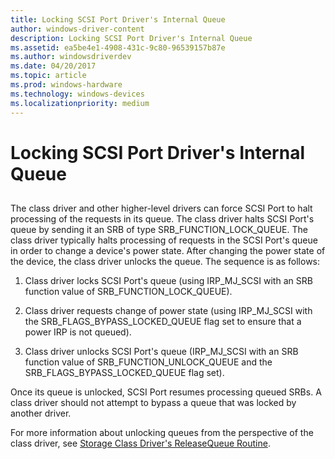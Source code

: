 ```yaml
---
title: Locking SCSI Port Driver's Internal Queue
author: windows-driver-content
description: Locking SCSI Port Driver's Internal Queue
ms.assetid: ea5be4e1-4908-431c-9c80-96539157b87e
ms.author: windowsdriverdev
ms.date: 04/20/2017
ms.topic: article
ms.prod: windows-hardware
ms.technology: windows-devices
ms.localizationpriority: medium
---
```


# Locking SCSI Port Driver's Internal Queue


## <span id="ddk_locking_scsi_port_driver_s_internal_queue_kg"></span><span id="DDK_LOCKING_SCSI_PORT_DRIVER_S_INTERNAL_QUEUE_KG"></span>


The class driver and other higher-level drivers can force SCSI Port to halt processing of the requests in its queue. The class driver halts SCSI Port's queue by sending it an SRB of type SRB\_FUNCTION\_LOCK\_QUEUE. The class driver typically halts processing of requests in the SCSI Port's queue in order to change a device's power state. After changing the power state of the device, the class driver unlocks the queue. The sequence is as follows:

1.  Class driver locks SCSI Port's queue (using IRP\_MJ\_SCSI with an SRB function value of SRB\_FUNCTION\_LOCK\_QUEUE).

2.  Class driver requests change of power state (using IRP\_MJ\_SCSI with the SRB\_FLAGS\_BYPASS\_LOCKED\_QUEUE flag set to ensure that a power IRP is not queued).

3.  Class driver unlocks SCSI Port's queue (IRP\_MJ\_SCSI with an SRB function value of SRB\_FUNCTION\_UNLOCK\_QUEUE and the SRB\_FLAGS\_BYPASS\_LOCKED\_QUEUE flag set).

Once its queue is unlocked, SCSI Port resumes processing queued SRBs. A class driver should not attempt to bypass a queue that was locked by another driver.

For more information about unlocking queues from the perspective of the class driver, see [Storage Class Driver's ReleaseQueue Routine](storage-class-driver-s-releasequeue-routine.md).

 

 




